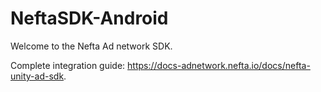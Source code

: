 # NeftaSDK-Android

Welcome to the Nefta Ad network SDK.

Complete integration guide: https://docs-adnetwork.nefta.io/docs/nefta-unity-ad-sdk.
